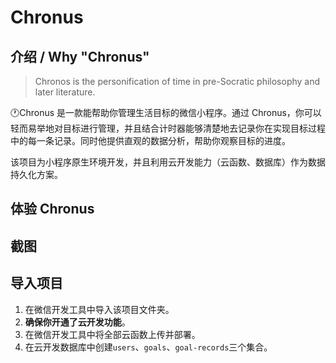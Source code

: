 # Chronus

## 介绍 / Why "Chronus"

> Chronos is the personification of time in pre-Socratic philosophy and later literature.

🕐Chronus 是一款能帮助你管理生活目标的微信小程序。通过 Chronus，你可以轻而易举地对目标进行管理，并且结合计时器能够清楚地去记录你在实现目标过程中的每一条记录。同时他提供直观的数据分析，帮助你观察目标的进度。

该项目为小程序原生环境开发，并且利用云开发能力（云函数、数据库）作为数据持久化方案。

## 体验 Chronus

## 截图

## 导入项目

1. 在微信开发工具中导入该项目文件夹。
2. **确保你开通了云开发功能**。
3. 在微信开发工具中将全部云函数上传并部署。
4. 在云开发数据库中创建`users`、`goals`、`goal-records`三个集合。
